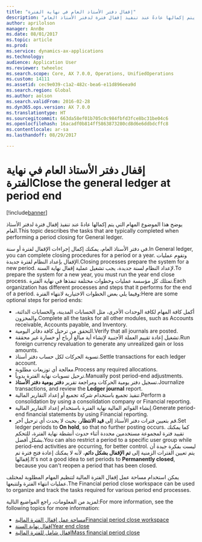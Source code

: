 ```yaml
---
title: "إقفال دفتر الأستاذ العام في نهاية الفترة"
description: "يوضح هذا الموضوع المهام التي يتم إكمالها عادةً عند تنفيذ إقفال فترة لدفتر الأستاذ العام."
author: aprilolson
manager: AnnBe
ms.date: 08/01/2017
ms.topic: article
ms.prod: 
ms.service: dynamics-ax-applications
ms.technology: 
audience: Application User
ms.reviewer: twheeloc
ms.search.scope: Core, AX 7.0.0, Operations, UnifiedOperations
ms.custom: 14111
ms.assetid: cec9e039-c1a2-482c-bea6-e11d896eea9d
ms.search.region: Global
ms.author: aolson
ms.search.validFrom: 2016-02-28
ms.dyn365.ops.version: AX 7.0.0
ms.translationtype: HT
ms.sourcegitcommit: 663da58ef01b705c0c984fbfd3fce8bc31be04c6
ms.openlocfilehash: 16acadf0b814ff5863873280cd8d6e6ddbdcffc8
ms.contentlocale: ar-sa
ms.lasthandoff: 08/29/2017

---
```


# <a name="close-the-general-ledger-at-period-end"></a><span data-ttu-id="e117c-103">إقفال دفتر الأستاذ العام في نهاية الفترة</span><span class="sxs-lookup"><span data-stu-id="e117c-103">Close the general ledger at period end</span></span>

[!include[banner](../includes/banner.md)]


<span data-ttu-id="e117c-104">يوضح هذا الموضوع المهام التي يتم إكمالها عادةً عند تنفيذ إقفال فترة لدفتر الأستاذ العام.</span><span class="sxs-lookup"><span data-stu-id="e117c-104">This topic describes the tasks that are typically completed when performing a period closing for General ledger.</span></span> 

<span data-ttu-id="e117c-105">في دفتر الأستاذ العام، يمكنك إكمال إجراءات الإقفال لفترة أو سنة.</span><span class="sxs-lookup"><span data-stu-id="e117c-105">In General ledger, you can complete closing procedures for a period or a year.</span></span> <span data-ttu-id="e117c-106">وتقوم عمليات الإقفال بإعداد النظام لفترة جديدة.</span><span class="sxs-lookup"><span data-stu-id="e117c-106">Closing processes prepare the system for a new period.</span></span> <span data-ttu-id="e117c-107">لإعداد النظام لسنة جديدة، يجب تشغيل عملية إقفال نهاية السنة.</span><span class="sxs-lookup"><span data-stu-id="e117c-107">To prepare the system for a new year, you must run the year end close process.</span></span> <span data-ttu-id="e117c-108">تمتلك كل مؤسسة عمليات وخطوات مختلفة تنفذها في نهاية الفترة.</span><span class="sxs-lookup"><span data-stu-id="e117c-108">Each organization has different processes and steps that it performs for the end of a period.</span></span> <span data-ttu-id="e117c-109">وفيما يلي بعض الخطوات الاختيارية لانتهاء الفترة:‬</span><span class="sxs-lookup"><span data-stu-id="e117c-109">Here are some optional steps for period ends:</span></span>

-   <span data-ttu-id="e117c-110">أكمل كافة المهام لكافة الوحدات الأخرى، مثل الحسابات المدينة، والحسابات الدائنة، والمخزون.</span><span class="sxs-lookup"><span data-stu-id="e117c-110">Complete all the tasks for all other modules, such as Accounts receivable, Accounts payable, and Inventory.</span></span>
-   <span data-ttu-id="e117c-111">التحقق من ترحيل كافة دفاتر اليومية.</span><span class="sxs-lookup"><span data-stu-id="e117c-111">Verify that all journals are posted.</span></span>
-   <span data-ttu-id="e117c-112">تشغيل إعادة تقييم العملة الأجنبية لإنشاء أية مبالغ أرباح أو خسارة غير محققة.</span><span class="sxs-lookup"><span data-stu-id="e117c-112">Run foreign currency revaluation to generate any unrealized gain or loss amounts.</span></span>
-   <span data-ttu-id="e117c-113">تسوية الحركات لكل حساب دفتر أستاذ.</span><span class="sxs-lookup"><span data-stu-id="e117c-113">Settle transactions for each ledger account.</span></span>
-   <span data-ttu-id="e117c-114">معالجة أي توزيعات مطلوبة.</span><span class="sxs-lookup"><span data-stu-id="e117c-114">Process any required allocations.</span></span>
-   <span data-ttu-id="e117c-115">ترحيل تسويات نهاية الفترة يدوياً.</span><span class="sxs-lookup"><span data-stu-id="e117c-115">Manually post period-end adjustments.</span></span>
-   <span data-ttu-id="e117c-116">تسجيل دفتر يومية الحركات ومراجعة تقرير **دفتر يومية دفتر الأستاذ**.</span><span class="sxs-lookup"><span data-stu-id="e117c-116">Journalize transactions, and review the **Ledger journal** report.</span></span>
-   <span data-ttu-id="e117c-117">تنفيذ تجميع باستخدام شركة تجميع أو إعداد التقارير المالية.</span><span class="sxs-lookup"><span data-stu-id="e117c-117">Perform a consolidation by using a consolidation company or Financial reporting.</span></span>
-   <span data-ttu-id="e117c-118">إنشاء القوائم المالية نهاية الفترة باستخدام إعداد التقارير المالية.</span><span class="sxs-lookup"><span data-stu-id="e117c-118">Generate period-end financial statements by using Financial reporting.</span></span>
-   <span data-ttu-id="e117c-119">قم بتعيين فترات دفتر الأستاذ إلى **قيد الانتظار**، بحيث لا يحدث أي ترحيل آخر.</span><span class="sxs-lookup"><span data-stu-id="e117c-119">Set ledger periods to **On hold**, so that no further posting occurs.</span></span> <span data-ttu-id="e117c-120">كما يمكنك تقييد فترة لمجموعة مستخدمين محددة أثناء حدوث أنشطة نهاية الفترة، للتحكم بشكل أفضل.</span><span class="sxs-lookup"><span data-stu-id="e117c-120">You can also restrict a period to a specific user group while period-end activities are occurring, for better control.</span></span> <span data-ttu-id="e117c-121">ليست بفكرة جيدة أن يتم تعيين الفترات الزمنية إلى **‏‫تم الإقفال بشكل دائم‬**، لأنه لا يمكنك إعادة فتح فترة تم إقفالها.</span><span class="sxs-lookup"><span data-stu-id="e117c-121">It's not a good idea to set periods to **Permanently closed**, because you can't reopen a period that has been closed.</span></span>

<span data-ttu-id="e117c-122">يمكن استخدام مساحة عمل إقفال الفترة المالية لتنظيم المهام المطلوبة لمختلف عمليات انتهاء الفترة ولتتبعها.</span><span class="sxs-lookup"><span data-stu-id="e117c-122">The Financial period close workspace can be used to organize and track the tasks required for various period end processes.</span></span> 


<span data-ttu-id="e117c-123">لمزيد من المعلومات، راجع المواضيع التالية:</span><span class="sxs-lookup"><span data-stu-id="e117c-123">For more information, see the following topics for more information:</span></span>
- [<span data-ttu-id="e117c-124">مساحة عمل إقفال الفترة المالية</span><span class="sxs-lookup"><span data-stu-id="e117c-124">Financial period close workspace</span></span>](financial-period-close-workspace.md) 
- [<span data-ttu-id="e117c-125">إقفال نهاية السنة</span><span class="sxs-lookup"><span data-stu-id="e117c-125">Year end close</span></span>](Year-end-close.md)  
- [<span data-ttu-id="e117c-126">إقفال شامل للفترة المالية</span><span class="sxs-lookup"><span data-stu-id="e117c-126">Mass financial period close</span></span>](tasks/mass-financial-period-close.md)






